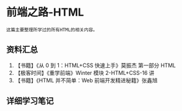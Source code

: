 # 前端之路-HTML

```
这篇主要整理所学过的所有HTML的相关内容。
```

## 资料汇总

1. 【书籍】《从 0 到 1：HTML+CSS 快速上手》莫振杰 第一部分 HTML
2. 【极客时间】《重学前端》Winter 模块 2-HTML+CSS-16 讲
3. 【书籍】《HTML 并不简单：Web 前端开发精进秘籍》张鑫旭

## 详细学习笔记

